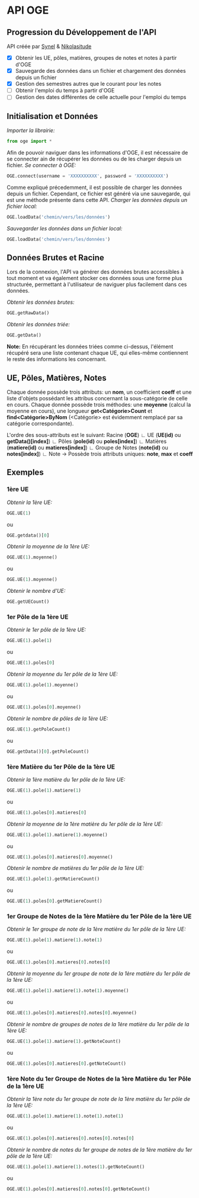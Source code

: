 
# API OGE

## Progression du Développement de l'API

API créée par [Synel](https://github.com/Synell) & [Nikolasitude](https://github.com/Nikolasitude)

- [x] Obtenir les UE, pôles, matières, groupes de notes et notes à partir d'OGE
- [x] Sauvegarde des données dans un fichier et chargement des données depuis un fichier
- [x] Gestion des semestres autres que le courant pour les notes
- [ ] Obtenir l'emploi du temps à partir d'OGE
- [ ] Gestion des dates différentes de celle actuelle pour l'emploi du temps

## Initialisation et Données

*Importer la librairie:*
```py
from oge import *
```

Afin de pouvoir naviguer dans les informations d'OGE, il est nécessaire de se connecter ain de récupérer les données ou de les charger depuis un fichier.
*Se connecter à OGE:*
```py
OGE.connect(username = 'XXXXXXXXXX', password = 'XXXXXXXXXX')
```

Comme expliqué précedemment, il est possible de charger les données depuis un fichier. Cependant, ce fichier est généré via une sauvegarde, qui est une méthode présente dans cette API.
*Charger les données depuis un fichier local:*
```py
OGE.loadData('chemin/vers/les/données')
```

*Sauvegarder les données dans un fichier local:*
```py
OGE.loadData('chemin/vers/les/données')
```



## Données Brutes et Racine
Lors de la connexion, l'API va générer des données brutes accessibles à tout moment et va également stocker ces données sous une forme plus structurée, permettant à l'utilisateur de naviguer plus facilement dans ces données.

*Obtenir les données brutes:*
```py
OGE.getRawData()
```

*Obtenir les données triée:*
```py
OGE.getData()
```
**Note:** En récupérant les données triées comme ci-dessus, l'élément récupéré sera une liste contenant chaque UE, qui elles-même contiennent le reste des informations les concernant.



## UE, Pôles, Matières, Notes

Chaque donnée possède trois attributs: un **nom**, un coefficient **coeff** et une liste d'objets possédant les attribus concernant la sous-catégorie de celle en cours.
Chaque donnée possède trois méthodes: une **moyenne** (calcul la moyenne en cours), une longueur **get<Catégorie>Count** et **find<Catégorie>ByNom** (<Catégorie> est évidemment remplacé par sa catégorie correspondante).

L'ordre des sous-attributs est le suivant:
Racine (**OGE**)
 ∟ UE (**UE(id)** ou **getData()\[index\]**)
    ∟ Pôles (**pole(id)** ou **poles\[index\]**)
       ∟ Matières (**matiere(id)** ou **matieres\[index\]**)
          ∟ Groupe de Notes (**note(id)** ou **notes\[index\]**)
             ∟ Note -> Possède trois attributs uniques: **note**, **max** et **coeff**



## Exemples


### 1ère UE

*Obtenir la 1ère UE:*
```py
OGE.UE(1)
```
ou
```py
OGE.getdata()[0]
```

*Obtenir la moyenne de la 1ère UE:*
```py
OGE.UE(1).moyenne()
```
ou
```py
OGE.UE(1).moyenne()
```

*Obtenir le nombre d'UE:*
```py
OGE.getUECount()
```



### 1er Pôle de la 1ère UE

*Obtenir le 1er pôle de la 1ère UE:*
```py
OGE.UE(1).pole(1)
```
ou
```py
OGE.UE(1).poles[0]
```

*Obtenir la moyenne du 1er pôle de la 1ère UE:*
```py
OGE.UE(1).pole(1).moyenne()
```
ou
```py
OGE.UE(1).poles[0].moyenne()
```

*Obtenir le nombre de pôles de la 1ère UE:*
```py
OGE.UE(1).getPoleCount()
```
ou
```py
OGE.getData()[0].getPoleCount()
```



### 1ère Matière du 1er Pôle de la 1ère UE

*Obtenir la 1ère matière du 1er pôle de la 1ère UE:*
```py
OGE.UE(1).pole(1).matiere(1)
```
ou
```py
OGE.UE(1).poles[0].matieres[0]
```

*Obtenir la moyenne de la 1ère matière du 1er pôle de la 1ère UE:*
```py
OGE.UE(1).pole(1).matiere(1).moyenne()
```
ou
```py
OGE.UE(1).poles[0].matieres[0].moyenne()
```

*Obtenir le nombre de matières du 1er pôle de la 1ère UE:*
```py
OGE.UE(1).pole(1).getMatiereCount()
```
ou
```py
OGE.UE(1).poles[0].getMatiereCount()
```



### 1er Groupe de Notes de la 1ère Matière du 1er Pôle de la 1ère UE

*Obtenir le 1er groupe de note de la 1ère matière du 1er pôle de la 1ère UE:*
```py
OGE.UE(1).pole(1).matiere(1).note(1)
```
ou
```py
OGE.UE(1).poles[0].matieres[0].notes[0]
```



*Obtenir la moyenne du 1er groupe de note de la 1ère matière du 1er pôle de la 1ère UE:*
```py
OGE.UE(1).pole(1).matiere(1).note(1).moyenne()
```
ou
```py
OGE.UE(1).poles[0].matieres[0].notes[0].moyenne()
```

*Obtenir le nombre de groupes de notes de la 1ère matière du 1er pôle de la 1ère UE:*
```py
OGE.UE(1).pole(1).matiere(1).getNoteCount()
```
ou
```py
OGE.UE(1).poles[0].matieres[0].getNoteCount()
```



### 1ère Note du 1er Groupe de Notes de la 1ère Matière du 1er Pôle de la 1ère UE

*Obtenir la 1ère note du 1er groupe de note de la 1ère matière du 1er pôle de la 1ère UE:*
```py
OGE.UE(1).pole(1).matiere(1).note(1).note(1)
```
ou
```py
OGE.UE(1).poles[0].matieres[0].notes[0].notes[0]
```

*Obtenir le nombre de notes du 1er groupe de notes de la 1ère matière du 1er pôle de la 1ère UE:*
```py
OGE.UE(1).pole(1).matiere(1).notes(1).getNoteCount()
```
ou
```py
OGE.UE(1).poles[0].matieres[0].notes[0].getNoteCount()
```



